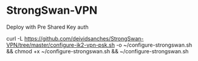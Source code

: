 # StrongSwan-VPN
Deploy with Pre Shared Key auth

curl -L https://github.com/deividsanches/StrongSwan-VPN/tree/master/configure-ik2-vpn-psk.sh -o ~/configure-strongswan.sh && chmod +x ~/configure-strongswan.sh && ~/configure-strongswan.sh
